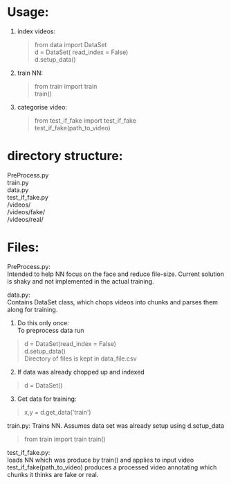 Usage:  
===============  
1. index videos:  
    > from data import DataSet  
    > d = DataSet( read_index = False)  
    > d.setup_data()  
2. train NN:  
    > from train import train  
    > train()  
3. categorise video:  
    > from test_if_fake import test_if_fake  
    > test_if_fake(path_to_video)  


directory structure:  
===============  
PreProcess.py  
train.py  
data.py  
test_if_fake.py  
/videos/  
/videos/fake/  
/videos/real/  


Files:  
===============  
PreProcess.py:  
    Intended to help NN focus on the face and reduce file-size. Current solution is shaky and not implemented in the actual training.  

data.py:  
Contains DataSet class, which chops videos into chunks and parses them along for training.  

1. Do this only once:  
To preprocess data run  
> d = DataSet(read_index = False)  
> d.setup_data()  
Directory of files is kept in data_file.csv  

2. If data was already chopped up and indexed  
> d = DataSet()  

3. Get data for training:  
> x,y = d.get_data('train')  

train.py: 
Trains NN. Assumes data set was already setup using d.setup_data
> from train import train
> train()

test_if_fake.py:  
loads NN which was produce by train() and applies to input video  
test_if_fake(path_to_video) produces a processed video annotating which chunks it thinks are fake or real.  

